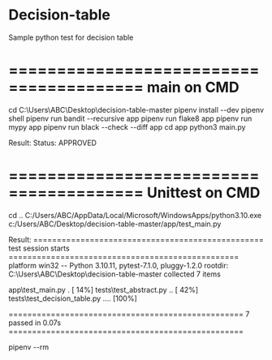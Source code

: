 # Decision-table

Sample python test for decision table


========================================
main on CMD
========================================
cd C:\Users\ABC\Desktop\decision-table-master
pipenv install --dev
pipenv shell
pipenv run  bandit --recursive app
pipenv run  flake8 app
pipenv run  mypy app
pipenv run  black --check --diff app
cd app
python3 main.py

Result:
Status: APPROVED

========================================
Unittest on CMD
========================================
cd ..
C:/Users/ABC/AppData/Local/Microsoft/WindowsApps/python3.10.exe c:/Users/ABC/Desktop/decision-table-master/app/test_main.py


Result:
================================================= test session starts =================================================
platform win32 -- Python 3.10.11, pytest-7.1.0, pluggy-1.2.0
rootdir: C:\Users\ABC\Desktop\decision-table-master
collected 7 items

app\test_main.py .                                                                                               [ 14%]
tests\test_abstract.py ..                                                                                        [ 42%]
tests\test_decision_table.py ....                                                                                [100%]

================================================== 7 passed in 0.07s ==================================================

pipenv --rm
